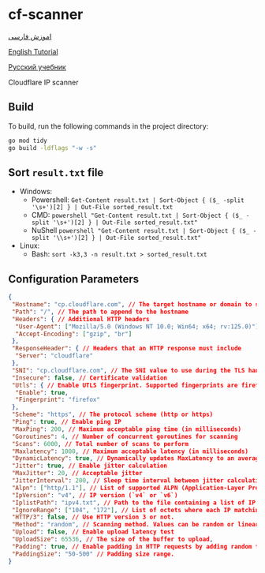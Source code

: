# cf-scanner

[اموزش فارسی](/tutorial/FA.md)

[English Tutorial](/tutorial/EN.md)

[Русский учебник](/tutorial/RU.md)

Cloudflare IP scanner

## Build

To build, run the following commands in the project directory:

```sh
go mod tidy
go build -ldflags "-w -s"
```

## Sort `result.txt` file

- Windows:
  - Powershell: `Get-Content result.txt | Sort-Object { ($_ -split '\s+')[2] } | Out-File sorted_result.txt`
  - CMD: `powershell "Get-Content result.txt | Sort-Object { ($_ -split '\s+')[2] } | Out-File sorted_result.txt"`
  - NuShell `powershell "Get-Content result.txt | Sort-Object { ($_ -split '\\s+')[2] } | Out-File sorted_result.txt"`
- Linux:
  - Bash: `sort -k3,3 -n result.txt > sorted_result.txt`

## Configuration Parameters

```json
{
 "Hostname": "cp.cloudflare.com", // The target hostname or domain to scan
 "Path": "/", // The path to append to the hostname
 "Headers": { // Additional HTTP headers
  "User-Agent": ["Mozilla/5.0 (Windows NT 10.0; Win64; x64; rv:125.0)"],
  "Accept-Encoding": ["gzip", "br"]
 },
 "ResponseHeader": { // Headers that an HTTP response must include
  "Server": "cloudflare"
 },
 "SNI": "cp.cloudflare.com", // The SNI value to use during the TLS handshake
 "Insecure": false, // Certificate validation
 "Utls": { // Enable UTLS fingerprint. Supported fingerprints are firefox, edge, chrome, 360 and ios
  "Enable": true,
  "Fingerprint": "firefox"
 },
 "Scheme": "https", // The protocol scheme (http or https)
 "Ping": true, // Enable ping IP
 "MaxPing": 200, // Maximum acceptable ping time (in milliseconds)
 "Goroutines": 4, // Number of concurrent goroutines for scanning
 "Scans": 6000, // Total number of scans to perform
 "Maxlatency": 1000, // Maximum acceptable latency (in milliseconds)
 "DynamicLatency": true, // Dynamically updates MaxLatency to an average latency during runtime.
 "Jitter": true, // Enable jitter calculation
 "MaxJitter": 20, // Acceptable jitter
 "JitterInterval": 200, // Sleep time interval between jitter calculations (in milliseconds)
 "Alpn": ["http/1.1"], // List of supported ALPN (Application-Layer Protocol Negotiation) protocols
 "IpVersion": "v4", // IP version (`v4` or `v6`)
 "IplistPath": "ipv4.txt", // Path to the file containing a list of IP addresses (e.g., `ipv4.txt`)
 "IgnoreRange": ["104", "172"], // List of octets where each IP matching the first octet will be ignored
 "HTTP/3": false, // Use HTTP version 3 or not.
 "Method": "random", // Scanning method. Values can be random or linear
 "Upload": false, // Enable upload latency test
 "UploadSize": 65536, // The size of the buffer to upload,
 "Padding": true, // Enable padding in HTTP requests by adding random text as cookies. This helps eliminate fixed-size requests, enhancing security and privacy.
 "PaddingSize": "50-500" // Padding size range.
}
```
